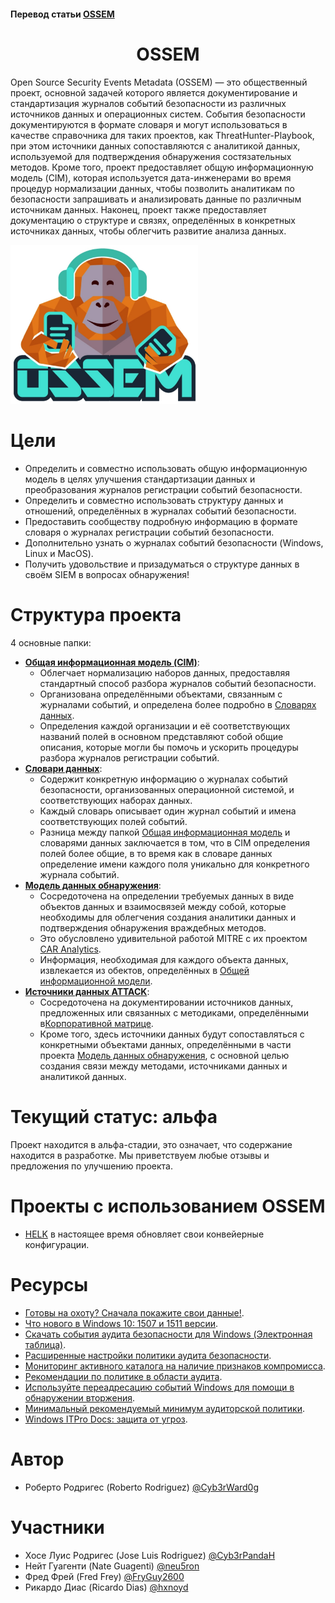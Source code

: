 #### Перевод статьи [OSSEM](https://github.com/hunters-forge/OSSEM/blob/master/README.md)

<h1 align="center">OSSEM</h1>

Open Source Security Events Metadata (OSSEM) — это общественный проект, основной задачей которого является документирование и стандартизация журналов событий безопасности из различных источников данных и операционных систем. События безопасности документируются в формате словаря и могут использоваться в качестве справочника для таких проектов, как ThreatHunter-Playbook, при этом источники данных сопоставляются с аналитикой данных, используемой для подтверждения обнаружения состязательных методов. Кроме того, проект предоставляет общую информационную модель (CIM), которая используется дата-инженерами во время процедур нормализации данных, чтобы позволить аналитикам по безопасности запрашивать и анализировать данные по различным источникам данных. Наконец, проект также предоставляет документацию о структуре и связях, определённых в конкретных источниках данных, чтобы облегчить развитие анализа данных.

<img src="/переводы/OSSEM/Pictures/OSSEM_logo.png" width=300>

# Цели

* Определить и совместно использовать общую информационную модель в целях улучшения стандартизации данных и преобразования журналов регистрации событий безопасности.
* Определить и совместно использовать структуру данных и отношений, определённых в журналах событий безопасности.
* Предоставить сообществу подробную информацию в формате словаря о журналах регистрации событий безопасности.
* Дополнительно узнать о журналах событий безопасности (Windows, Linux и MacOS).
* Получить удовольствие и призадуматься о структуре данных в своём SIEM в вопросах обнаружения!

# Структура проекта

4 основные папки:

* [**Общая информационная модель (CIM)**](./common_information_model):
  * Облегчает нормализацию наборов данных, предоставляя стандартный способ разбора журналов событий безопасности.
  * Организована определёнными объектами, связанным с журналами событий, и определена более подробно в [Словарях данных](./data_dictionaries).
  * Определения каждой организации и её соответствующих названий полей в основном представляют собой общие описания, которые могли бы помочь и ускорить процедуры разбора журналов регистрации событий.
* [**Словари данных**](./data_dictionaries/):
  * Содержит конкретную информацию о журналах событий безопасности, организованных операционной системой, и соответствующих наборах данных.
  * Каждый словарь описывает один журнал событий и имена соответствующих полей событий.
  * Разница между папкой [Общая информационная модель](./common_information_model) и словарями данных заключается в том, что в CIM определения полей более общие, в то время как в словаре данных определение имени каждого поля уникально для конкретного журнала событий.
* [**Модель данных обнаружения**](./detection_data_model):
  * Сосредоточена на определении требуемых данных в виде объектов данных и взаимосвязей между собой, которые необходимы для облегчения создания аналитики данных и подтверждения обнаружения враждебных методов.
  * Это обусловлено удивительной работой MITRE с их проектом [CAR Analytics](https://car.mitre.org/wiki/Main_Page).
  * Информация, необходимая для каждого объекта данных, извлекается из обектов, определённых в [Общей информационной модели](./common_information_model).
* [**Источники данных ATTACK**](./attack_data_sources):
  * Сосредоточена на документировании источников данных, предложенных или связанных с методиками, определёнными в[Корпоративной матрице](https://attack.mitre.org/wiki/Technique_Matrix).
  * Кроме того, здесь источники данных будут сопоставляться с конкретными объектами данных, определёнными в части проекта [Модель данных обнаружения](./detection_data_model), с основной целью создания связи между методами, источниками данных и аналитикой данных.

# Текущий статус: альфа

Проект находится в альфа-стадии, это означает, что содержание находится в разработке. Мы приветствуем любые отзывы и предложения по улучшению проекта.

# Проекты с использованием OSSEM

* [HELK](https://github.com/Cyb3rWard0g/HELK) в настоящее время обновляет свои конвейерные конфигурации.

# Ресурсы

* [Готовы на охоту? Сначала покажите свои данные!](https://cyberwardog.blogspot.com/2017/12/ready-to-hunt-first-show-me-your-data.html).
* [Что нового в Windows 10: 1507 и 1511 версии](https://docs.microsoft.com/en-us/windows/whats-new/whats-new-windows-10-version-1507-and-1511#bkmk-lsass).
* [Скачать события аудита безопасности для Windows (Электронная таблица)](https://www.microsoft.com/en-us/download/details.aspx?id=50034).
* [Расширенные настройки политики аудита безопасности](https://docs.microsoft.com/en-us/windows/security/threat-protection/auditing/advanced-security-audit-policy-settings).
* [Мониторинг активного каталога на наличие признаков компромисса](https://docs.microsoft.com/en-us/windows-server/identity/ad-ds/plan/security-best-practices/monitoring-active-directory-for-signs-of-compromise#audit-account-management).
* [Рекомендации по политике в области аудита](https://docs.microsoft.com/en-us/windows-server/identity/ad-ds/plan/security-best-practices/audit-policy-recommendations).
* [Используйте переадресацию событий Windows для помощи в обнаружении вторжения](https://docs.microsoft.com/en-us/windows/security/threat-protection/use-windows-event-forwarding-to-assist-in-intrusion-detection).
* [Минимальный рекомендуемый минимум аудиторской политики](https://docs.microsoft.com/en-us/windows/security/threat-protection/use-windows-event-forwarding-to-assist-in-intrusion-detection#a-href-idbkmk-appendixaaappendix-a---minimum-recommended-minimum-audit-policy).
* [Windows ITPro Docs: защита от угроз](https://github.com/MicrosoftDocs/windows-itpro-docs/tree/master/windows/security/threat-protection).

# Автор

* Роберто Родригес (Roberto Rodriguez) [@Cyb3rWard0g](https://twitter.com/Cyb3rWard0g)

# Участники

* Хосе Луис Родригес (Jose Luis Rodriguez) [@Cyb3rPandaH](https://twitter.com/Cyb3rPandaH)
* Нейт Гуагенти (Nate Guagenti) [@neu5ron](https://twitter.com/neu5ron)
* Фред Фрей (Fred Frey) [@FryGuy2600](https://twitter.com/FryGuy2600)
* Рикардо Диас (Ricardo Dias) [@hxnoyd](https://twitter.com/hxnoyd)
